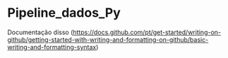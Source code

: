 # Pipeline_dados_Py

Documentação disso (https://docs.github.com/pt/get-started/writing-on-github/getting-started-with-writing-and-formatting-on-github/basic-writing-and-formatting-syntax)

